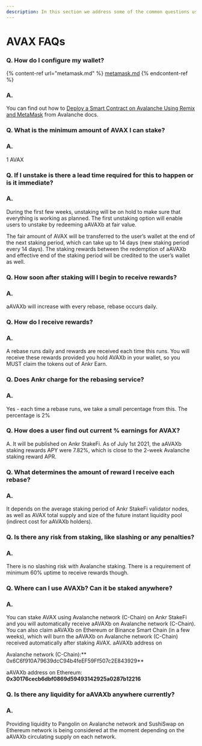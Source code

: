 ```yaml
---
description: In this section we address some of the common questions users ask about.
---
```


# AVAX FAQs

### Q. How do I configure my wallet?

{% content-ref url="metamask.md" %}
[metamask.md](metamask.md)
{% endcontent-ref %}

### A.

You can find out how to [Deploy a Smart Contract on Avalanche Using Remix and MetaMask](https://docs.avax.network/build/tutorials/smart-contracts/deploy-a-smart-contract-on-avalanche-using-remix-and-metamask) from Avalanche docs.

### Q. What is the minimum amount of AVAX I can stake?

### A.

1 AVAX

### Q. If I unstake is there a lead time required for this to happen or is it immediate?

### A.

During the first few weeks, unstaking will be on hold to make sure that everything is working as planned. The first unstaking option will enable users to unstake by redeeming aAVAXb at fair value.

The fair amount of AVAX will be transferred to the user’s wallet at the end of the next staking period, which can take up to 14 days (new staking period every 14 days). The staking rewards between the redemption of aAVAXb and effective end of the staking period will be credited to the user’s wallet as well.

### Q. How soon after staking will I begin to receive rewards?

### A.

aAVAXb will increase with every rebase, rebase occurs daily.

### Q. How do I receive rewards?

### A.

A rebase runs daily and rewards are received each time this runs. You will receive these rewards provided you hold AVAXb in your wallet, so you MUST claim the tokens out of Ankr Earn.

### Q. Does Ankr charge for the rebasing service?

### A.

Yes - each time a rebase runs, we take a small percentage from this. The percentage is 2%

### Q. How does a user find out current % earnings for AVAX?

A. It will be published on Ankr StakeFi. As of July 1st 2021, the aAVAXb staking rewards APY were 7.82%, which is close to the 2-week Avalanche staking reward APR.

### Q. What determines the amount of reward I receive each rebase?

### A.

It depends on the average staking period of Ankr StakeFi validator nodes, as well as AVAX total supply and size of the future instant liquidity pool (indirect cost for aAVAXb holders).

### Q. Is there any risk from staking, like slashing or any penalties?

### A.

There is no slashing risk with Avalanche staking. There is a requirement of minimum 60% uptime to receive rewards though.

### Q. Where can I use AVAXb? Can it be staked anywhere?

### A.

You can stake AVAX using Avalanche network (C-Chain) on Ankr StakeFi and you will automatically receive aAVAXb on Avalanche network (C-Chain). You can also claim aAVAXb on Ethereum or Binance Smart Chain (in a few weeks), which will burn the aAVAXb on Avalanche network (C-Chain) received automatically after staking AVAX. aAVAXb address on

Avalanche network (C-Chain):\*\* 0x6C6f910A79639dcC94b4feEF59Ff507c2E843929\*\*

aAVAXb address on Ethereum: **0x30176cecb6dbf0869d59493142925a0287b12216**

### Q. Is there any liquidity for aAVAXb anywhere currently?

### A.

Providing liquidity to Pangolin on Avalanche network and SushiSwap on Ethereum network is being considered at the moment depending on the aAVAXb circulating supply on each network.
